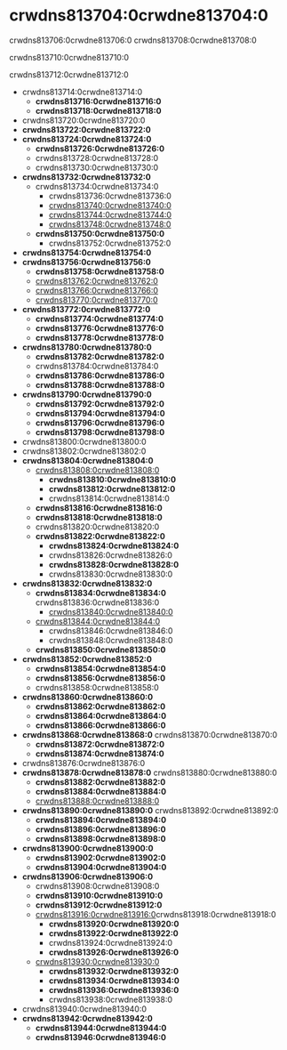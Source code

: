 # crwdns813704:0crwdne813704:0

<p class="description">crwdns813706:0crwdne813706:0 crwdns813708:0crwdne813708:0</p>

crwdns813710:0crwdne813710:0

crwdns813712:0crwdne813712:0

- crwdns813714:0crwdne813714:0 
  - **crwdns813716:0crwdne813716:0**
  - **crwdns813718:0crwdne813718:0**
- crwdns813720:0crwdne813720:0
- **crwdns813722:0crwdne813722:0**
- **crwdns813724:0crwdne813724:0** 
  - **crwdns813726:0crwdne813726:0**
  - crwdns813728:0crwdne813728:0
  - crwdns813730:0crwdne813730:0
- **crwdns813732:0crwdne813732:0** 
  - crwdns813734:0crwdne813734:0 
    - crwdns813736:0crwdne813736:0
    - [crwdns813740:0crwdne813740:0](crwdns813738:0crwdne813738:0)
    - [crwdns813744:0crwdne813744:0](crwdns813742:0crwdne813742:0)
    - [crwdns813748:0crwdne813748:0](crwdns813746:0crwdne813746:0)
  - **crwdns813750:0crwdne813750:0** 
    - crwdns813752:0crwdne813752:0
- **crwdns813754:0crwdne813754:0**
- **crwdns813756:0crwdne813756:0** 
  - **crwdns813758:0crwdne813758:0**
  - [crwdns813762:0crwdne813762:0](crwdns813760:0crwdne813760:0)
  - [crwdns813766:0crwdne813766:0](crwdns813764:0crwdne813764:0)
  - [crwdns813770:0crwdne813770:0](crwdns813768:0crwdne813768:0)
- **crwdns813772:0crwdne813772:0** 
  - **crwdns813774:0crwdne813774:0**
  - **crwdns813776:0crwdne813776:0**
  - **crwdns813778:0crwdne813778:0**
- **crwdns813780:0crwdne813780:0** 
  - **crwdns813782:0crwdne813782:0**
  - crwdns813784:0crwdne813784:0
  - **crwdns813786:0crwdne813786:0**
  - **crwdns813788:0crwdne813788:0**
- **crwdns813790:0crwdne813790:0** 
  - **crwdns813792:0crwdne813792:0**
  - **crwdns813794:0crwdne813794:0**
  - **crwdns813796:0crwdne813796:0**
  - **crwdns813798:0crwdne813798:0**
- crwdns813800:0crwdne813800:0
- crwdns813802:0crwdne813802:0
- **crwdns813804:0crwdne813804:0** 
  - [crwdns813808:0crwdne813808:0](crwdns813806:0crwdne813806:0) 
    - **crwdns813810:0crwdne813810:0**
    - **crwdns813812:0crwdne813812:0**
    - crwdns813814:0crwdne813814:0
  - **crwdns813816:0crwdne813816:0**
  - **crwdns813818:0crwdne813818:0**
  - crwdns813820:0crwdne813820:0
  - **crwdns813822:0crwdne813822:0** 
    - **crwdns813824:0crwdne813824:0**
    - crwdns813826:0crwdne813826:0
    - **crwdns813828:0crwdne813828:0**
    - crwdns813830:0crwdne813830:0
- **crwdns813832:0crwdne813832:0** 
  - **crwdns813834:0crwdne813834:0** crwdns813836:0crwdne813836:0 
    - [crwdns813840:0crwdne813840:0](crwdns813838:0crwdne813838:0)
  - [crwdns813844:0crwdne813844:0](crwdns813842:0crwdne813842:0) 
    - crwdns813846:0crwdne813846:0
    - crwdns813848:0crwdne813848:0
  - **crwdns813850:0crwdne813850:0**
- **crwdns813852:0crwdne813852:0** 
  - **crwdns813854:0crwdne813854:0**
  - **crwdns813856:0crwdne813856:0**
  - crwdns813858:0crwdne813858:0
- **crwdns813860:0crwdne813860:0** 
  - **crwdns813862:0crwdne813862:0**
  - **crwdns813864:0crwdne813864:0**
  - **crwdns813866:0crwdne813866:0**
- **crwdns813868:0crwdne813868:0** crwdns813870:0crwdne813870:0 
  - **crwdns813872:0crwdne813872:0**
  - **crwdns813874:0crwdne813874:0**
- crwdns813876:0crwdne813876:0
- **crwdns813878:0crwdne813878:0** crwdns813880:0crwdne813880:0 
  - **crwdns813882:0crwdne813882:0**
  - **crwdns813884:0crwdne813884:0**
  - [crwdns813888:0crwdne813888:0](crwdns813886:0crwdne813886:0)
- **crwdns813890:0crwdne813890:0** crwdns813892:0crwdne813892:0 
  - **crwdns813894:0crwdne813894:0**
  - **crwdns813896:0crwdne813896:0**
  - **crwdns813898:0crwdne813898:0**
- **crwdns813900:0crwdne813900:0** 
  - **crwdns813902:0crwdne813902:0**
  - **crwdns813904:0crwdne813904:0**
- **crwdns813906:0crwdne813906:0** 
  - crwdns813908:0crwdne813908:0
  - **crwdns813910:0crwdne813910:0**
  - **crwdns813912:0crwdne813912:0**
  - [crwdns813916:0crwdne813916:0](crwdns813914:0crwdne813914:0)crwdns813918:0crwdne813918:0 
    - **crwdns813920:0crwdne813920:0**
    - **crwdns813922:0crwdne813922:0**
    - crwdns813924:0crwdne813924:0
    - **crwdns813926:0crwdne813926:0**
  - [crwdns813930:0crwdne813930:0](crwdns813928:0crwdne813928:0) 
    - **crwdns813932:0crwdne813932:0**
    - **crwdns813934:0crwdne813934:0**
    - **crwdns813936:0crwdne813936:0**
    - crwdns813938:0crwdne813938:0
- crwdns813940:0crwdne813940:0
- **crwdns813942:0crwdne813942:0** 
  - **crwdns813944:0crwdne813944:0**
  - **crwdns813946:0crwdne813946:0**